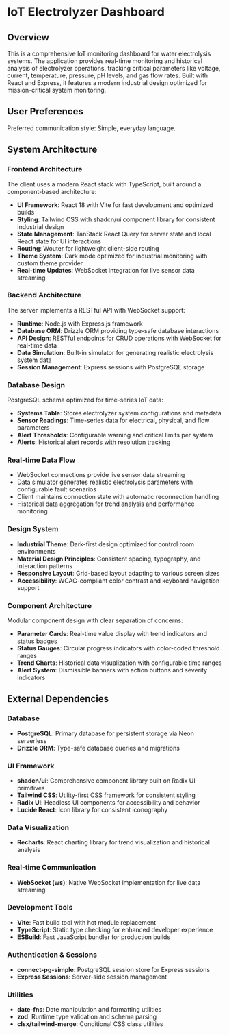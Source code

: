 # IoT Electrolyzer Dashboard

## Overview

This is a comprehensive IoT monitoring dashboard for water electrolysis systems. The application provides real-time monitoring and historical analysis of electrolyzer operations, tracking critical parameters like voltage, current, temperature, pressure, pH levels, and gas flow rates. Built with React and Express, it features a modern industrial design optimized for mission-critical system monitoring.

## User Preferences

Preferred communication style: Simple, everyday language.

## System Architecture

### Frontend Architecture
The client uses a modern React stack with TypeScript, built around a component-based architecture:
- **UI Framework**: React 18 with Vite for fast development and optimized builds
- **Styling**: Tailwind CSS with shadcn/ui component library for consistent industrial design
- **State Management**: TanStack React Query for server state and local React state for UI interactions
- **Routing**: Wouter for lightweight client-side routing
- **Theme System**: Dark mode optimized for industrial monitoring with custom theme provider
- **Real-time Updates**: WebSocket integration for live sensor data streaming

### Backend Architecture
The server implements a RESTful API with WebSocket support:
- **Runtime**: Node.js with Express.js framework
- **Database ORM**: Drizzle ORM providing type-safe database interactions
- **API Design**: RESTful endpoints for CRUD operations with WebSocket for real-time data
- **Data Simulation**: Built-in simulator for generating realistic electrolysis system data
- **Session Management**: Express sessions with PostgreSQL storage

### Database Design
PostgreSQL schema optimized for time-series IoT data:
- **Systems Table**: Stores electrolyzer system configurations and metadata
- **Sensor Readings**: Time-series data for electrical, physical, and flow parameters
- **Alert Thresholds**: Configurable warning and critical limits per system
- **Alerts**: Historical alert records with resolution tracking

### Real-time Data Flow
- WebSocket connections provide live sensor data streaming
- Data simulator generates realistic electrolysis parameters with configurable fault scenarios
- Client maintains connection state with automatic reconnection handling
- Historical data aggregation for trend analysis and performance monitoring

### Design System
- **Industrial Theme**: Dark-first design optimized for control room environments
- **Material Design Principles**: Consistent spacing, typography, and interaction patterns
- **Responsive Layout**: Grid-based layout adapting to various screen sizes
- **Accessibility**: WCAG-compliant color contrast and keyboard navigation support

### Component Architecture
Modular component design with clear separation of concerns:
- **Parameter Cards**: Real-time value display with trend indicators and status badges
- **Status Gauges**: Circular progress indicators with color-coded threshold ranges
- **Trend Charts**: Historical data visualization with configurable time ranges
- **Alert System**: Dismissible banners with action buttons and severity indicators

## External Dependencies

### Database
- **PostgreSQL**: Primary database for persistent storage via Neon serverless
- **Drizzle ORM**: Type-safe database queries and migrations

### UI Framework
- **shadcn/ui**: Comprehensive component library built on Radix UI primitives
- **Tailwind CSS**: Utility-first CSS framework for consistent styling
- **Radix UI**: Headless UI components for accessibility and behavior
- **Lucide React**: Icon library for consistent iconography

### Data Visualization
- **Recharts**: React charting library for trend visualization and historical analysis

### Real-time Communication
- **WebSocket (ws)**: Native WebSocket implementation for live data streaming

### Development Tools
- **Vite**: Fast build tool with hot module replacement
- **TypeScript**: Static type checking for enhanced developer experience
- **ESBuild**: Fast JavaScript bundler for production builds

### Authentication & Sessions
- **connect-pg-simple**: PostgreSQL session store for Express sessions
- **Express Sessions**: Server-side session management

### Utilities
- **date-fns**: Date manipulation and formatting utilities
- **zod**: Runtime type validation and schema parsing
- **clsx/tailwind-merge**: Conditional CSS class utilities